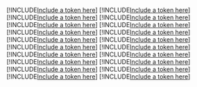 [!INCLUDE[Include a token here](refs1525751484449/r1.md)]
[!INCLUDE[Include a token here](refs1525751484449/r2.md)]
[!INCLUDE[Include a token here](refs1525751484449/r3.md)]
[!INCLUDE[Include a token here](refs1525751484449/r4.md)]
[!INCLUDE[Include a token here](refs1525751484449/r5.md)]
[!INCLUDE[Include a token here](refs1525751484449/r6.md)]
[!INCLUDE[Include a token here](refs1525751484449/r7.md)]
[!INCLUDE[Include a token here](refs1525751484449/r8.md)]
[!INCLUDE[Include a token here](refs1525751484449/r9.md)]
[!INCLUDE[Include a token here](refs1525751484449/r10.md)]
[!INCLUDE[Include a token here](refs1525751484449/r11.md)]
[!INCLUDE[Include a token here](refs1525751484449/r12.md)]
[!INCLUDE[Include a token here](refs1525751484449/r13.md)]
[!INCLUDE[Include a token here](refs1525751484449/r14.md)]
[!INCLUDE[Include a token here](refs1525751484449/r15.md)]
[!INCLUDE[Include a token here](refs1525751484449/r16.md)]
[!INCLUDE[Include a token here](refs1525751484449/r17.md)]
[!INCLUDE[Include a token here](refs1525751484449/r18.md)]
[!INCLUDE[Include a token here](refs1525751484449/r19.md)]
[!INCLUDE[Include a token here](refs1525751484449/r20.md)]